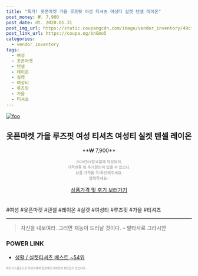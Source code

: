 ```yaml
--- 
title: "특가! 옷픈마켓 가을 루즈핏 여성 티셔츠 여성티 실켓 텐셀 레이온" 
post_money: ₩. 7,900 
post_date: dt. 2020.01.31 
post_img_url: https://static.coupangcdn.com/image/vendor_inventory/49cf/5d6c2931bb4846edb876c4b18dfaa568a4c263dc59117be3179da129fbfb.jpg 
post_link_url: https://coupa.ng/bnGmo5 
categories: 
  - vendor_inventory 
tags: 
  - 여성 
  - 옷픈마켓 
  - 텐셀 
  - 레이온 
  - 실켓 
  - 여성티 
  - 루즈핏 
  - 가을 
  - 티셔츠 
--- 
```

[![foo](https://static.coupangcdn.com/image/vendor_inventory/49cf/5d6c2931bb4846edb876c4b18dfaa568a4c263dc59117be3179da129fbfb.jpg)](https://coupa.ng/bnGmo5) 

## 옷픈마켓 가을 루즈핏 여성 티셔츠 여성티 실켓 텐셀 레이온 
<p style="text-align: center;">**₩ 7,900**</p> 
<p style="text-align: center;"><span style="color: #898c8f; font-family: Georgia,Times,serif; font-size: 0.75em;">2020년01월31일에 작성되어, <br>가격변동 및 추가할인이 있을 수 있으니,<br> 상품 가격을 꼭!확인해주세요.<br>행복하세요~</span> 
</p>	 
<div markdown="0" style="text-align: center;"><a href="https://coupa.ng/bnGmo5" class="btn btn--success">상품가격 및 후기 보러가기</a></div> 
<br><br> 
  #여성 #옷픈마켓 #텐셀 #레이온 #실켓 #여성티 #루즈핏 #가을 #티셔츠 
<hr> 

> 자신을 내보여라. 그러면 재능이 드러날 것이다. – 발타사르 그라시안 


### POWER LINK

* <a href="https://blog.naver.com/santokki14/221790846209" target="_blank">생활 / 실켓티셔츠 베스트 ~54위</a>

<span style="color: #898c8f; font-family: Georgia,Times,serif; font-size: 0.55em;">파트너스활동으로 작성자에게 일정액의 커미션이 제공될수 있습니다.</span> 
